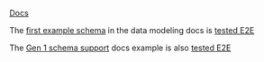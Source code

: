 [Docs](https://docs.amplify.aws/react/build-a-backend/data/data-modeling/)

The [first example schema](https://docs.amplify.aws/react/build-a-backend/data/data-modeling/#data-modeling-capabilities)
in the data modeling docs is [tested E2E](../../../../../e2e-tests/sandbox/__tests__/02-data-modeling.spec.ts)

The [Gen 1 schema support](https://docs.amplify.aws/react/build-a-backend/data/data-modeling/#gen-1-schema-support) docs
example is also [tested E2E](../../../../../e2e-tests/sandbox/__tests__/03-gen1-schema.spec.ts)
